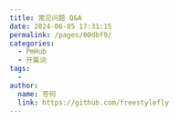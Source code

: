 ```yaml
---
title: 常见问题 Q&A
date: 2024-06-05 17:31:15
permalink: /pages/00dbf9/
categories:
  - PmHub
  - 开篇词
tags:
  - 
author: 
  name: 苍何
  link: https://github.com/freestylefly
---
```

